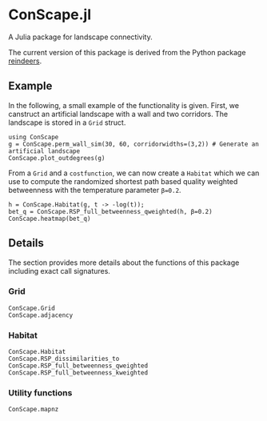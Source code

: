 # ConScape.jl

A Julia package for landscape connectivity.

The current version of this package is derived from the Python package [reindeers](https://bitbucket.org/rdevooght/reindeers.git).

## Example

In the following, a small example of the functionality is given. First, we canstruct an artificial landscape with a wall and two corridors. The landscape is stored in a `Grid` struct.

```@example 1
using ConScape
g = ConScape.perm_wall_sim(30, 60, corridorwidths=(3,2)) # Generate an artificial landscape
ConScape.plot_outdegrees(g)
```

From a `Grid` and a `costfunction`, we can now create a `Habitat` which we can use to compute the randomized shortest path based quality weighted betweenness with the temperature parameter `β=0.2`.

```@example 1
h = ConScape.Habitat(g, t -> -log(t));
bet_q = ConScape.RSP_full_betweenness_qweighted(h, β=0.2)
ConScape.heatmap(bet_q)
```

## Details

The section provides more details about the functions of this package including exact call signatures.

### Grid
```@docs
ConScape.Grid
ConScape.adjacency
```

### Habitat
```@docs
ConScape.Habitat
ConScape.RSP_dissimilarities_to
ConScape.RSP_full_betweenness_qweighted
ConScape.RSP_full_betweenness_kweighted
```

### Utility functions
```@docs
ConScape.mapnz
```
